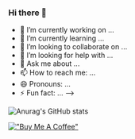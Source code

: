### Hi there 👋

- 🔭 I’m currently working on ...
- 🌱 I’m currently learning ...
- 👯 I’m looking to collaborate on ...
- 🤔 I’m looking for help with ...
- 💬 Ask me about ...
- 📫 How to reach me: ...
- 😄 Pronouns: ...
- ⚡ Fun fact: ...
-->

![Anurag's GitHub stats](https://github-readme-stats.vercel.app/api?username=DonghoonPark12&show_icons=true&theme=radical)

[!["Buy Me A Coffee"](https://www.buymeacoffee.com/assets/img/custom_images/orange_img.png)](https://www.buymeacoffee.com/6JoE8gjtQ)



